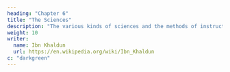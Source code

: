 ```yaml
---
heading: "Chapter 6"
title: "The Sciences"
description: "The various kinds of sciences and the methods of instruction"
weight: 10
writer:
  name: Ibn Khaldun
  url: https://en.wikipedia.org/wiki/Ibn_Khaldun
c: "darkgreen"
---
```

